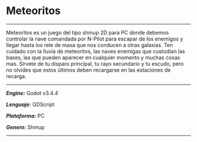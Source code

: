 # Meteoritos

***
Meteoritos es un juego del tipo shmup 2D para PC donde debemos controlar 
la nave comandada por N-Pilot para escapar de los enemigos y llegar
hasta los rele de masa que nos conducen a otras galaxias. Ten cuidado
con la lluvia de meteoritos, las naves enemigas que custodian las bases,
las que pueden aparecer en cualquier momento y muchas cosas mas. Sírvete
de tu disparo principal, tu rayo secundario y tu escudo, pero no olvides
que estos últimos deben recargarse en las estaciones de recarga.
***
***Engine:*** Godot v3.4.4

***Lenguaje:*** GDScript

***Plataforma:*** PC

***Genero:*** Shmup
***
